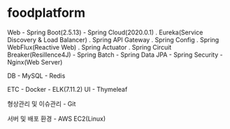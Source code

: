# foodplatform



Web 
    - Spring Boot(2.5.13)
    - Spring Cloud(2020.0.1)
        . Eureka(Service Discovery & Load Balancer)
        . Spring API Gateway
        . Spring Config
        . Spring WebFlux(Reactive Web)
        . Spring Actuator
        . Spring Circuit Breaker(Resillence4J)
    - Spring Batch
    - Spring Data JPA
    - Spring Security
    - Nginx(Web Server)

DB
     - MySQL
     - Redis

ETC
     - Docker
     - ELK(7.11.2)
UI
     - Thymeleaf

형상관리 및 이슈관리
     - Git

서버 및 배포 환경
     - AWS EC2(Linux)
     
     

